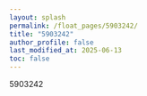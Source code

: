 ```yaml
---
layout: splash
permalink: /float_pages/5903242/
title: "5903242"
author_profile: false
last_modified_at: 2025-06-13
toc: false
---
```

 
5903242
